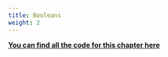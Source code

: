 ```yaml
---
title: Booleans
weight: 2
---
```


**[You can find all the code for this chapter here](https://github.com/pmareke/learn-python-with-tests/tree/main/examples/booleans)**

